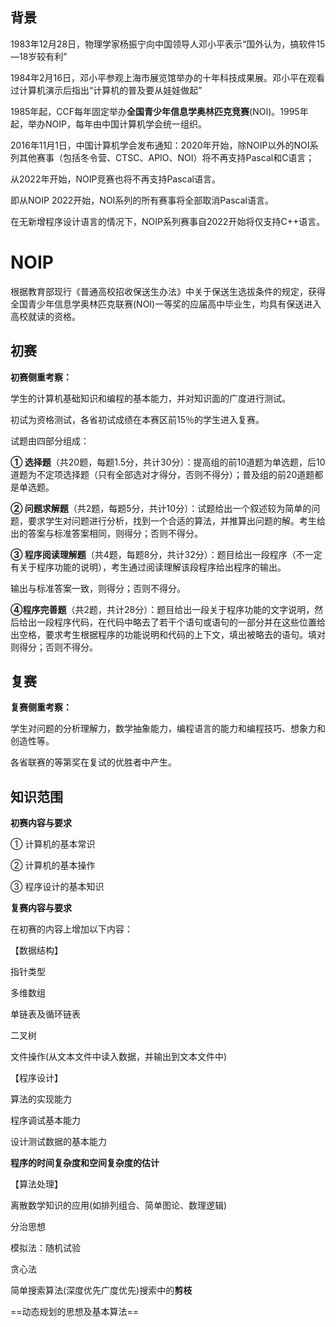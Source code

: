 ## 背景

1983年12月28日，物理学家杨振宁向中国领导人邓小平表示“国外认为，搞软件15—18岁较有利”

1984年2月16日，邓小平参观上海市展览馆举办的十年科技成果展。邓小平在观看过计算机演示后指出“计算机的普及要从娃娃做起”

1985年起，CCF每年固定举办**全国青少年信息学奥林匹克竞赛**(NOI)。1995年起，举办NOIP，每年由中国计算机学会统一组织。



2016年11月1日，中国计算机学会发布通知：2020年开始，除NOIP以外的NOI系列其他赛事（包括冬令营、CTSC、APIO、NOI）将不再支持Pascal和C语言；

从2022年开始，NOIP竞赛也将不再支持Pascal语言。

即从NOIP 2022开始，NOI系列的所有赛事将全部取消Pascal语言。

在无新增程序设计语言的情况下，NOIP系列赛事自2022开始将仅支持C++语言。





# NOIP

根据教育部现行《普通高校招收保送生办法》中关于保送生选拔条件的规定，获得全国青少年信息学奥林匹克联赛(NOI)一等奖的应届高中毕业生，均具有保送进入高校就读的资格。



## 初赛

**初赛侧重考察：**

学生的计算机基础知识和编程的基本能力，并对知识面的广度进行测试。

初试为资格测试，各省初试成绩在本赛区前15％的学生进入复赛。



试题由四部分组成：

**① 选择题**（共20题，每题1.5分，共计30分）：提高组的前10道题为单选题，后10道题为不定项选择题（只有全部选对才得分，否则不得分）；普及组的前20道题都是单选题。

**② 问题求解题**（共2题，每题5分，共计10分）：试题给出一个叙述较为简单的问题，要求学生对问题进行分析，找到一个合适的算法，并推算出问题的解。考生给出的答案与标准答案相同，则得分；否则不得分。

**③ 程序阅读理解题**（共4题，每题8分，共计32分）：题目给出一段程序（不一定有关于程序功能的说明），考生通过阅读理解该段程序给出程序的输出。

输出与标准答案一致，则得分；否则不得分。

**④程序完善题**（共2题，共计28分）：题目给出一段关于程序功能的文字说明，然后给出一段程序代码，在代码中略去了若干个语句或语句的一部分并在这些位置给出空格，要求考生根据程序的功能说明和代码的上下文，填出被略去的语句。填对则得分；否则不得分。



## 复赛

**复赛侧重考察：**

学生对问题的分析理解力，数学抽象能力，编程语言的能力和编程技巧、想象力和创造性等。

各省联赛的等第奖在复试的优胜者中产生。





## 知识范围

**初赛内容与要求**

① 计算机的基本常识

② 计算机的基本操作

③ 程序设计的基本知识



**复赛内容与要求**

在初赛的内容上增加以下内容：

【数据结构】

指针类型

多维数组

单链表及循环链表

二叉树

文件操作(从文本文件中读入数据，并输出到文本文件中)



【程序设计】

算法的实现能力

程序调试基本能力

设计测试数据的基本能力

**程序的时间复杂度和空间复杂度的估计**



【算法处理】

离散数学知识的应用(如排列组合、简单图论、数理逻辑)

分治思想

模拟法：随机试验

贪心法

简单搜索算法(深度优先广度优先)搜索中的**剪枝**

==动态规划的思想及基本算法==


